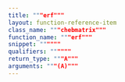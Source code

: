 ```yaml
---
title: """erf"""
layout: function-reference-item
class_name: """chebmatrix"""
function_name: """erf"""
snippet: """"""
qualifiers: """"""
return_type: """A"""
arguments: """(A)"""
---
```


